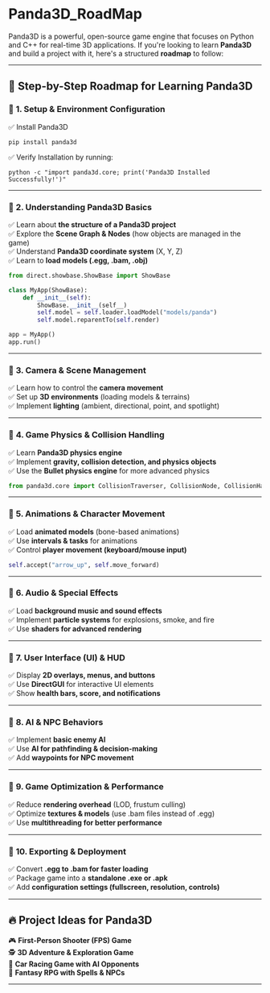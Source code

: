 # Panda3D_RoadMap

Panda3D is a powerful, open-source game engine that focuses on Python and C++ for real-time 3D applications. If you're looking to learn **Panda3D** and build a project with it, here's a structured **roadmap** to follow:

---

## 🎯 **Step-by-Step Roadmap for Learning Panda3D**

### 🔹 **1. Setup & Environment Configuration**
✅ Install Panda3D  
   ```
   pip install panda3d
   ```
✅ Verify Installation by running:  
   ```
   python -c "import panda3d.core; print('Panda3D Installed Successfully!')"
   ```

---

### 🔹 **2. Understanding Panda3D Basics**
✅ Learn about **the structure of a Panda3D project**  
✅ Explore the **Scene Graph & Nodes** (how objects are managed in the game)  
✅ Understand **Panda3D coordinate system** (X, Y, Z)  
✅ Learn to **load models (.egg, .bam, .obj)**  
   ```python
   from direct.showbase.ShowBase import ShowBase

   class MyApp(ShowBase):
       def __init__(self):
           ShowBase.__init__(self__)
           self.model = self.loader.loadModel("models/panda")
           self.model.reparentTo(self.render)

   app = MyApp()
   app.run()
   ```
---

### 🔹 **3. Camera & Scene Management**
✅ Learn how to control the **camera movement**  
✅ Set up **3D environments** (loading models & terrains)  
✅ Implement **lighting** (ambient, directional, point, and spotlight)

---

### 🔹 **4. Game Physics & Collision Handling**
✅ Learn **Panda3D physics engine**  
✅ Implement **gravity, collision detection, and physics objects**  
✅ Use the **Bullet physics engine** for more advanced physics  
   ```python
   from panda3d.core import CollisionTraverser, CollisionNode, CollisionHandlerPusher
   ```

---

### 🔹 **5. Animations & Character Movement**
✅ Load **animated models** (bone-based animations)  
✅ Use **intervals & tasks** for animations  
✅ Control **player movement (keyboard/mouse input)**  
   ```python
   self.accept("arrow_up", self.move_forward)
   ```

---

### 🔹 **6. Audio & Special Effects**
✅ Load **background music and sound effects**  
✅ Implement **particle systems** for explosions, smoke, and fire  
✅ Use **shaders for advanced rendering**  

---

### 🔹 **7. User Interface (UI) & HUD**
✅ Display **2D overlays, menus, and buttons**  
✅ Use **DirectGUI** for interactive UI elements  
✅ Show **health bars, score, and notifications**  

---

### 🔹 **8. AI & NPC Behaviors**
✅ Implement **basic enemy AI**  
✅ Use **AI for pathfinding & decision-making**  
✅ Add **waypoints for NPC movement**  

---

### 🔹 **9. Game Optimization & Performance**
✅ Reduce **rendering overhead** (LOD, frustum culling)  
✅ Optimize **textures & models** (use .bam files instead of .egg)  
✅ Use **multithreading for better performance**  

---

### 🔹 **10. Exporting & Deployment**
✅ Convert **.egg to .bam for faster loading**  
✅ Package game into a **standalone .exe or .apk**  
✅ Add **configuration settings (fullscreen, resolution, controls)**  

---

## 🔥 **Project Ideas for Panda3D**
🎮 **First-Person Shooter (FPS) Game**  
🕵️ **3D Adventure & Exploration Game**  
🚗 **Car Racing Game with AI Opponents**  
🐉 **Fantasy RPG with Spells & NPCs**  

---
